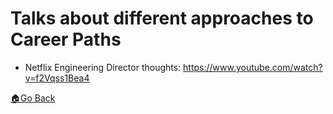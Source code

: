 # Talks about different approaches to Career Paths

- Netflix Engineering Director thoughts: https://www.youtube.com/watch?v=f2Vqss1Bea4



[🏠Go Back](../README.md)